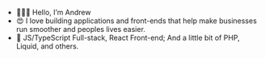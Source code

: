  - 🧙🏽‍♂️ Hello, I’m Andrew
 - 😍 I love building applications and front-ends that help make businesses run smoother and peoples lives easier.
 - 📘 JS/TypeScript Full-stack, React Front-end; And a little bit of PHP, Liquid, and others.


<!---
atlamors/atlamors is a ✨ special ✨ repository because its `README.md` (this file) appears on your GitHub profile.
You can click the Preview link to take a look at your changes.
--->
